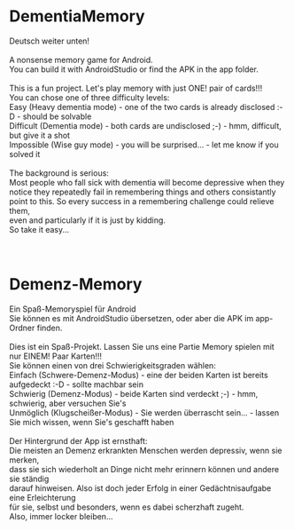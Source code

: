 # DementiaMemory
Deutsch weiter unten!<br>
<br>
A nonsense memory game for Android.<br>
You can build it with AndroidStudio or find the APK in the app folder.<br>
<br>
This is a fun project. Let's play memory with just ONE! pair of cards!!!<br>
You can chose one of three difficulty levels:<br>
Easy (Heavy dementia mode) - one of the two cards is already disclosed :-D - should be solvable<br>
Difficult (Dementia mode) - both cards are undisclosed ;-) - hmm, difficult, but give it a shot<br>
Impossible (Wise guy mode) - you will be surprised... - let me know if you solved it<br>
<br>
The background is serious:<br>
Most people who fall sick with dementia will become depressive when they<br>
notice they repeatedly fail in remembering things and others consistantly<br>
point to this. So every success in a remembering challenge could relieve them,<br>
even and particularly if it is just by kidding.<br>
So take it easy...<br>
<br>
<br>
# Demenz-Memory
Ein Spa&szlig;-Memoryspiel f&uuml;r Android<br>
Sie k&ouml;nnen es mit AndroidStudio &uuml;bersetzen, oder aber die APK im app-Ordner finden.<br>
<br>
Dies ist ein Spa&szlig;-Projekt. Lassen Sie uns eine Partie Memory spielen mit nur EINEM! Paar Karten!!!<br>
Sie k&ouml;nnen einen von drei Schwierigkeitsgraden w&auml;hlen:<br>
Einfach (Schwere-Demenz-Modus) - eine der beiden Karten ist bereits aufgedeckt :-D - sollte machbar sein<br>
Schwierig (Demenz-Modus) - beide Karten sind verdeckt ;-) - hmm, schwierig, aber versuchen Sie's<br>
Unm&ouml;glich (Klugschei&szlig;er-Modus) - Sie werden &uuml;berrascht sein... - lassen Sie mich wissen, wenn Sie's geschafft haben<br>
<br>
Der Hintergrund der App ist ernsthaft:<br>
Die meisten an Demenz erkrankten Menschen werden depressiv, wenn sie merken,<br>
dass sie sich wiederholt an Dinge nicht mehr erinnern können und andere sie st&auml;ndig<br>
darauf hinweisen. Also ist doch jeder Erfolg in einer Gedächtnisaufgabe eine Erleichterung<br>
f&uuml;r sie, selbst und besonders, wenn es dabei scherzhaft zugeht.<br>
Also, immer locker bleiben...<br>
